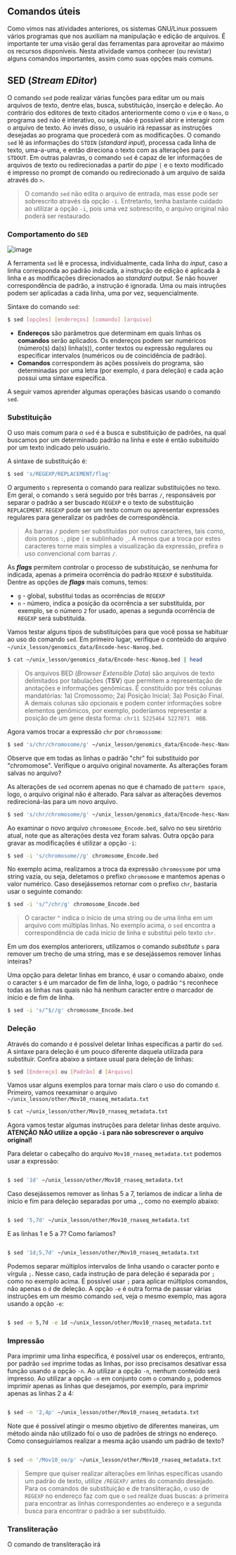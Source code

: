 
## Comandos úteis

Como vimos nas atividades anteriores, os sistemas GNU/Linux possuem vários programas que nos auxiliam na manipulação e edição de arquivos. É importante ter uma visão geral das ferramentas para aproveitar ao máximo os recursos disponíveis. Nesta atividade vamos conhecer (ou revistar) alguns comandos importantes, assim como suas opções mais comuns. 

## SED (_Stream EDitor_)

O comando `sed` pode realizar várias funções para editar um ou mais arquivos de texto, dentre elas, busca, substituição, inserção e deleção. Ao contrário dos editores de texto citados anteriormente como o `vim` e o `Nano`, o programa sed não é interativo, ou seja, não é possível abrir e interagir com o arquivo de texto. Ao invés disso, o usuário irá repassar as instruções desejadas ao programa que procederá com as modificações. O comando `sed` lê as informações do `STDIN` (_standard input_), processa cada linha de texto, uma-a-uma, e então direciona o texto com as alterações para o `STDOUT`. Em outras palavras, o comando `sed` é capaz de ler informações de arquivos de texto ou redirecionadas a partir do _pipe_ `|` e o texto modificado é impresso no prompt de comando ou redirecionado à um arquivo de saída através do `>`.

> O comando `sed` não edita o arquivo de entrada, mas esse pode ser sobrescrito através da opção `-i`. Entretanto, tenha bastante cuidado ao utilizar a opção `-i`, pois uma vez sobrescrito, o arquivo original não poderá ser restaurado.

### Comportamento do `SED`

![image](https://user-images.githubusercontent.com/17560094/170845608-4ac150b5-5aa7-44c9-960b-8b251d53084a.png)

A ferramenta `sed` lê e processa, individualmente, cada linha do _input_, caso a linha corresponda ao padrão indicada, a instrução de edição é aplicada à linha e as modificações direcionados ao _standard output_. Se não houver correspondência de padrão, a instrução é ignorada. Uma ou mais intruções podem ser aplicadas a cada linha, uma por vez, sequencialmente.

Sintaxe do comando `sed`:

```bash
$ sed [opções] [endereços] [comando] [arquivo]

```

* **Endereços** são parâmetros que determinam em quais linhas os **comandos** serão aplicados. Os endereços podem ser numéricos (número(s) da(s) linha(s)), conter textos ou expressão regulares ou especificar intervalos (numéricos ou de coincidência de padrão).
* **Comandos** correspondem às ações possíveis do programa, são determinadas por uma letra (por exemplo, `d` para deleção) e cada ação possui uma sintaxe específica.

A seguir vamos aprender algumas operações básicas usando o comando `sed`.

### **Substituição**

O uso mais comum para o `sed` é a busca e substituição de padrões, na qual buscamos por um determinado padrão na linha e este é então subsituído por um texto indicado pelo usuário.

A sintaxe de substituição é:

```bash
$ sed 's/REGEXP/REPLACEMENT/flag'

```
O argumento `s` representa o comando para realizar substituições no texo. Em geral, o comando `s` será seguido por três barras `/`, responsáveis por separar o padrão a ser buscado `REGEXP` e o texto de substituição `REPLACEMENT`. `REGEXP` pode ser um texto comum ou apresentar expressões regulares para generalizar os padrões de correspondência.

> As barras `/` podem ser substituídas por outros caracteres, tais como, dois pontos `:`, pipe `|` e sublinhado `_`. A menos que a troca por estes caracteres torne mais simples a visualização da expressão, prefira o uso convencional com barras `/`.

As **_flags_** permitem controlar o processo de substituição, se nenhuma for indicada, apenas a primeira ocorrência do padrão `REGEXP` é substituída. Dentre as opções de **_flags_** mais comuns, temos:

* `g` - global, substitui todas as ocorrências de `REGEXP`
* `n` - número, indica a posição da ocorrência a ser substituída, por exemplo, se o número `2` for usado, apenas a segunda ocorrência de `REGEXP` será substituída.

Vamos testar alguns tipos de substituições para que você possa se habituar ao uso do comando `sed`. Em primeiro lugar, verifique o conteúdo do arquivo `~/unix_lesson/genomics_data/Encode-hesc-Nanog.bed`.

```bash
$ cat ~/unix_lesson/genomics_data/Encode-hesc-Nanog.bed | head

```

> Os arquivos BED (_Browser Extensible Data_) são arquivos de texto delimitados por tabulações (**TSV**) que permitem a representação de anotações e informações genômicas. É constituído por três colunas mandatórias: 1a) Cromossomo; 2a) Posição Inicial; 3a) Posição Final. A demais colunas são opcionais e podem conter informações sobre elementos genômicos, por exemplo, poderíamos representar a posição de um gene desta forma: `chr11 5225464 5227071  HBB`.

Agora vamos trocar a expressão `chr` por `chromossome`:

```bash
$ sed 's/chr/chromosome/g' ~/unix_lesson/genomics_data/Encode-hesc-Nanog.bed

```

Observe que em todas as linhas o padrão "chr" foi substituído por "chromomose". Verifique o arquivo original novamente. As alterações foram salvas no arquivo?

As alterações de `sed` ocorrem apenas no que é chamado de `pattern space`, logo, o arquivo original não é alterado. Para salvar as alterações devemos redirecioná-las para um novo arquivo.

```bash
$ sed 's/chr/chromosome/g' ~/unix_lesson/genomics_data/Encode-hesc-Nanog.bed > chromosome_Encode.bed

```
Ao examinar o novo arquivo `chromosome_Encode.bed`, salvo no seu siretório atual, note que as alterações desta vez foram salvas. Outra opção para gravar as modificações é utilizar a opção `-i`:

```bash
$ sed -i 's/chromosome//g' chromosome_Encode.bed

```

No exemplo acima, realizamos a troca da expressão `chromossome` por uma string vazia, ou seja, deletamos o prefixo `chromosome` e mantemos apenas o valor numérico. Caso desejássemos retornar com o prefixo `chr`, bastaria usar o seguinte comando:

```bash
$ sed -i 's/^/chr/g' chromosome_Encode.bed

```

> O caracter `^` indica o início de uma string ou de uma linha em um arquivo com múltiplas linhas. No exemplo acima, o `sed` encontra a correspondência de cada início de linha e substitui pelo texto `chr`.

Em um dos exemplos anteriorers, utilizamos o comando *substitute* `s` para remover um trecho de uma string, mas e se desejássemos remover linhas inteiras?

Uma opção para deletar linhas em branco, é usar o comando abaixo, onde o caracter `$` é um marcador de fim de linha, logo, o padrão `^$` reconhece todas as linhas nas quais não há nenhum caracter entre o marcador de início e de fim de linha.

```bash
$ sed -i 's/^$//g' chromosome_Encode.bed

```

### **Deleção**

Através do comando `d` é possível deletar linhas específicas a partir do `sed`. A sintaxe para deleção é um pouco diferente daquela utilizada para substituir. Confira abaixo a sintaxe usual para deleção de linhas:

```bash
$ sed [Endereço] ou [Padrão] d [Arquivo]

```

Vamos usar alguns exemplos para tornar mais claro o uso do comando `d`. Primeiro, vamos reexaminar o arquivo `~/unix_lesson/other/Mov10_rnaseq_metadata.txt`

```bash
$ cat ~/unix_lesson/other/Mov10_rnaseq_metadata.txt

```
Agora vamos testar algumas instruções para deletar linhas deste arquivo. **ATENÇÃO** **NÃO utilize a opção `-i` para não sobrescrever o arquivo original!**

Para deletar o cabeçalho do arquivo `Mov10_rnaseq_metadata.txt` podemos usar a expressão:

```bash

$ sed '1d' ~/unix_lesson/other/Mov10_rnaseq_metadata.txt

```

Caso desejássemos remover as linhas 5 a 7, teríamos de indicar a linha de início e fim para deleção separadas por uma `,`, como no exemplo abaixo:

```bash

$ sed '5,7d' ~/unix_lesson/other/Mov10_rnaseq_metadata.txt

```

E as linhas 1 e 5 a 7? Como faríamos?

```bash

$ sed '1d;5,7d' ~/unix_lesson/other/Mov10_rnaseq_metadata.txt

```

Podemos separar múltiplos intervalos de linha usando o caracter ponto e vírgula `;`. Nesse caso, cada instrução de para deleção é separada por `;` como no exemplo acima. É possível usar `;` para aplicar múltiplos comandos, não apenas o `d` de deleção. A opção `-e` é outra forma de passar várias instruções em um mesmo comando `sed`, veja o mesmo exemplo, mas agora usando a opção `-e`:

```bash

$ sed -e 5,7d -e 1d ~/unix_lesson/other/Mov10_rnaseq_metadata.txt

```

### **Impressão**

Para imprimir uma linha específica, é possível usar os endereços, entranto, por padrão `sed` imprime todas as linhas, por isso precisamos desativar essa função usando a opção `-n`. Ao utilizar a opção `-n`, nenhum conteúdo será impresso. Ao utilizar a opção `-n` em conjunto com o comando `p`, podemos imprimir apenas as linhas que desejamos, por exemplo, para imprimir apenas as linhas 2 a 4:


```bash

$ sed -n '2,4p' ~/unix_lesson/other/Mov10_rnaseq_metadata.txt

```

Note que é possível atingir o mesmo objetivo de diferentes maneiras, um método ainda não utilizado foi o uso de padrões de strings no endereço. Como conseguiríamos realizar a mesma ação usando um padrão de texto?

```bash

$ sed -n '/Mov10_oe/p' ~/unix_lesson/other/Mov10_rnaseq_metadata.txt

```

> Sempre que quiser realizar alterações em linhas específicas usando um padrão de texto, utilize `/REGEXP/` antes do comando desejado. 
> Para os comandos de substituição e de transliteração, o uso de `REGEXP` no endereço faz com que o `sed` realize duas buscas: a primeira para encontrar as linhas correspondentes ao endereço e a segunda busca para encontrar o padrão a ser substituído.

### Transliteração

O comando de transliteração irá 

